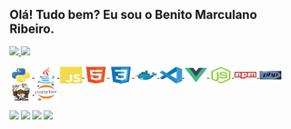 ## Olá! Tudo bem? Eu sou o Benito Marculano Ribeiro. 
 <div>
  <a href="https://github.com/BenitoMarculanoRibeiro">
  <img height="180em" src="https://github-readme-stats.vercel.app/api?username=BenitoMarculanoRibeiro&show_icons=true&theme=dracula&include_all_commits=true&count_private=true"/>
  <img height="180em" src="https://github-readme-stats.vercel.app/api/top-langs/?username=BenitoMarculanoRibeiro&layout=compact&langs_count=7&theme=dracula"/>
</div>
<div style="display: inline_block"><br>
  <img align="center" alt="doug-Python" height="30" width="40" src="https://raw.githubusercontent.com/devicons/devicon/master/icons/python/python-original.svg">
  <img align="center" alt="doug-Java" height="30" width="40" src="https://github.com/devicons/devicon/blob/master/icons/java/java-original.svg">
  <img align="center" alt="doug-Js" height="30" width="40" src="https://raw.githubusercontent.com/devicons/devicon/master/icons/javascript/javascript-plain.svg">
  <img align="center" alt="doug-HTML" height="30" width="40" src="https://raw.githubusercontent.com/devicons/devicon/master/icons/html5/html5-original.svg">
  <img align="center" alt="doug-CSS" height="30" width="40" src="https://raw.githubusercontent.com/devicons/devicon/master/icons/css3/css3-original.svg">
  <img align="center" alt="doug-Docker" height="30" width="40" src="https://github.com/devicons/devicon/blob/master/icons/docker/docker-original.svg">
  <img align="center" alt="doug-VSCode" height="30" width="40" src="https://github.com/devicons/devicon/blob/master/icons/vscode/vscode-original.svg">
  <img align="center" alt="doug-Vue" height="30" width="40" src="https://github.com/devicons/devicon/blob/master/icons/vuejs/vuejs-original.svg">
  <img align="center" alt="doug-Node" height="30" width="40" src="https://github.com/devicons/devicon/blob/master/icons/nodejs/nodejs-original.svg">
  <img align="center" alt="doug-NPM" height="30" width="40" src="https://github.com/devicons/devicon/blob/master/icons/npm/npm-original-wordmark.svg">
  <img align="center" alt="doug-PHP" height="30" width="40" src="https://github.com/devicons/devicon/blob/master/icons/php/php-original.svg">
  <img align="center" alt="doug-Compose" height="30" width="40" src="https://github.com/devicons/devicon/blob/master/icons/composer/composer-original.svg">
  <img align="center" alt="doug-Jupyter" height="30" width="40" src="https://github.com/devicons/devicon/blob/master/icons/jupyter/jupyter-original-wordmark.svg">
 
 <div> 
  <br>
  <a href="https://www.instagram.com/benitomarculanoribeiro/" target="_blank"><img src="https://img.shields.io/badge/-Instagram-%23E4405F?style=for-the-badge&logo=instagram&logoColor=white" target="_blank"></a>
  <a href = "mailto:benito2016mr@gmail.com"><img src="https://img.shields.io/badge/-Gmail-%23333?style=for-the-badge&logo=gmail&logoColor=white" target="_blank"></a>
  <a href="https://www.linkedin.com/in/benito-marculano-ribeiro-a23018141/" target="_blank"><img src="https://img.shields.io/badge/-LinkedIn-%230077B5?style=for-the-badge&logo=linkedin&logoColor=white" target="_blank"></a> 
  <a href="https://api.whatsapp.com/send?phone=5527995152815" target="_blank"><img src="https://img.shields.io/badge/WhatsApp-25D366?style=for-the-badge&logo=whatsapp&logoColor=white" target="_blank"></a>
 </div>

 
</div>

